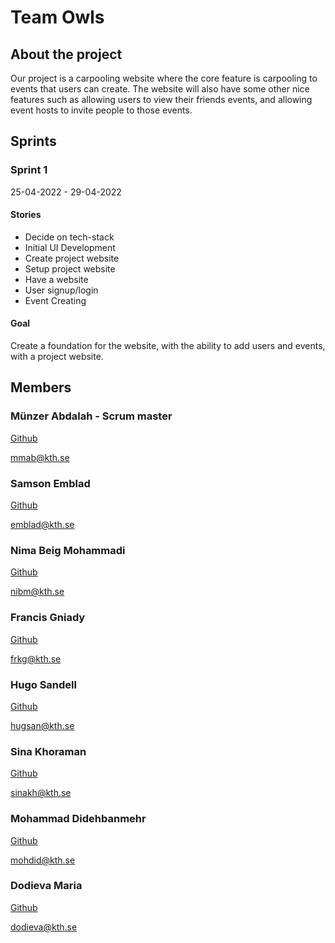 # Team Owls

## About the project

Our project is a carpooling website where the core feature is carpooling to events that users can create. The website will also have some other nice features such as allowing users to view their friends events, and allowing event hosts to invite people to those events.

## Sprints

### Sprint 1

25-04-2022 - 29-04-2022

#### Stories

-   Decide on tech-stack
-   Initial UI Development
-   Create project website
-   Setup project website
-   Have a website
-   User signup/login
-   Event Creating

#### Goal

Create a foundation for the website, with the ability to add users and events, with a project website.

## Members

### Münzer Abdalah - Scrum master

[Github](https://github.com/munzer1993)

[mmab@kth.se](mailto:mmab@kth.se)

### Samson Emblad

[Github](https://github.com/samsonsin)

[emblad@kth.se](mailto:emblad@kth.se)

### Nima Beig Mohammadi

[Github](https://github.com/nibim)

[nibm@kth.se](mailto:nibm@kth.se)

### Francis Gniady

[Github](https://github.com/volcanocookies)

[frkg@kth.se](mailto:frkg@kth.se)

### Hugo Sandell

[Github](https://github.com/HugoSandell)

[hugsan@kth.se](mailto:hugsan@kth.se)

### Sina Khoraman

[Github](https://github.com/SKFrozenCloud)

[sinakh@kth.se](mailto:sinakh@kth.se)

### Mohammad Didehbanmehr

[Github](https://github.com/mdidehbanmehr)

[mohdid@kth.se](mailto:mohdid@kth.se)

### Dodieva Maria

[Github](https://github.com/Magma980)

[dodieva@kth.se](mailto:dodieva@kth.se)
